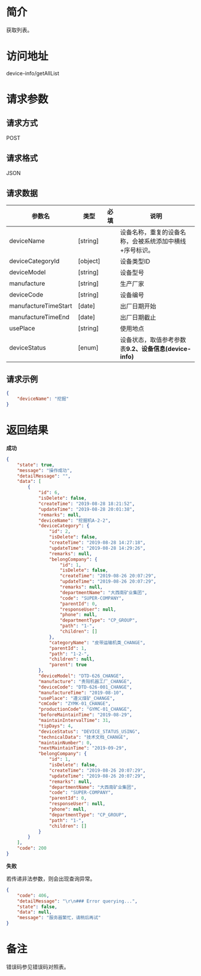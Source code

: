# 简介
获取列表。

# 访问地址
device-info/getAllList

# 请求参数

## 请求方式
POST

## 请求格式
JSON

## 请求数据
|参数名|类型|必填|说明|
|-|-|-|-|
|deviceName|[string]||设备名称，重复的设备名称，会被系统添加中横线+序号标识。|
|deviceCategoryId|[object]||设备类型ID|
|deviceModel|[string]||设备型号|
|manufacture|[string]||生产厂家|
|deviceCode|[string]||设备编号|
|manufactureTimeStart|[date]||出厂日期开始|
|manufactureTimeEnd|[date]||出厂日期截止|
|usePlace|[string]||使用地点|
|deviceStatus|[enum]||设备状态，取值参考参数表**9.2、设备信息(device-info)**|

## 请求示例
```json
{
	"deviceName": "挖掘"
}
```

# 返回结果
**成功**
```json
{
    "state": true,
    "message": "操作成功",
    "detailMessage": "",
    "data": [
        {
            "id": 6,
            "isDelete": false,
            "createTime": "2019-08-28 18:21:52",
            "updateTime": "2019-08-28 20:01:38",
            "remarks": null,
            "deviceName": "挖掘机A-2-2",
            "deviceCategory": {
                "id": 2,
                "isDelete": false,
                "createTime": "2019-08-28 14:27:18",
                "updateTime": "2019-08-28 14:29:26",
                "remarks": null,
                "belongCompany": {
                    "id": 1,
                    "isDelete": false,
                    "createTime": "2019-08-26 20:07:29",
                    "updateTime": "2019-08-26 20:07:29",
                    "remarks": null,
                    "departmentName": "大西南矿业集团",
                    "code": "SUPER-COMPANY",
                    "parentId": 0,
                    "responseUser": null,
                    "phone": null,
                    "departmentType": "CP_GROUP",
                    "path": "1-",
                    "children": []
                },
                "categoryName": "皮带运输机类_CHANGE",
                "parentId": 1,
                "path": "1-2-",
                "children": null,
                "parent": true
            },
            "deviceModel": "DTD-626_CHANGE",
            "manufacture": "贵阳机器工厂_CHANGE",
            "deviceCode": "DTD-626-001_CHANGE",
            "manufactureTime": "2019-08-10",
            "usePlace": "遵义煤矿_CHANGE",
            "cmCode": "ZYMK-01_CHANGE",
            "productionCode": "GYMC-01_CHANGE",
            "beforeMaintainTime": "2019-08-29",
            "maintainIntervalTime": 31,
            "tipDays": 4,
            "deviceStatus": "DEVICE_STATUS_USING",
            "technicalData": "技术文档_CHANGE",
            "maintainNumber": 0,
            "nextMaintainTime": "2019-09-29",
            "belongCompany": {
                "id": 1,
                "isDelete": false,
                "createTime": "2019-08-26 20:07:29",
                "updateTime": "2019-08-26 20:07:29",
                "remarks": null,
                "departmentName": "大西南矿业集团",
                "code": "SUPER-COMPANY",
                "parentId": 0,
                "responseUser": null,
                "phone": null,
                "departmentType": "CP_GROUP",
                "path": "1-",
                "children": []
            }
        }
    ],
    "code": 200
}
```

**失败**

若传递非法参数，则会出现查询异常。

```json
{
    "code": 406,
    "detailMessage": "\r\n### Error querying...",
    "state": false,
    "data": null,
    "message": "服务器繁忙，请稍后再试"
}
```

# 备注
错误码参见错误码对照表。